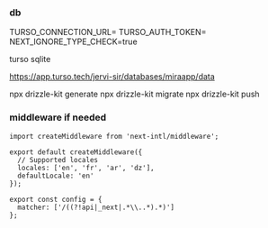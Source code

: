 ### db 

TURSO_CONNECTION_URL=
TURSO_AUTH_TOKEN=
NEXT_IGNORE_TYPE_CHECK=true

turso sqlite

https://app.turso.tech/jervi-sir/databases/miraapp/data

npx drizzle-kit generate
npx drizzle-kit migrate
npx drizzle-kit push




### middleware if needed
```
import createMiddleware from 'next-intl/middleware';

export default createMiddleware({
  // Supported locales
  locales: ['en', 'fr', 'ar', 'dz'],
  defaultLocale: 'en'
});

export const config = {
  matcher: ['/((?!api|_next|.*\\..*).*)']
};
```
